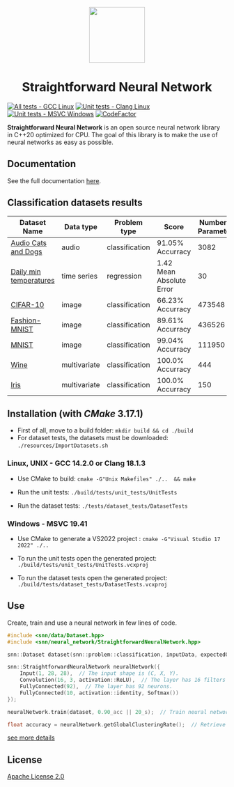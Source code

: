 <p align="center">
    <img src="https://github.com/MatthieuHernandez/NeuralNetworkTest/blob/master/CPU_MLP.png" width="128" style="text-align:center">
    <br/>
    <h1 align="center"> Straightforward Neural Network </h1>
</p>

[![All tests - GCC Linux](https://github.com/MatthieuHernandez/StraightforwardNeuralNetwork/actions/workflows/gcc_linux.yml/badge.svg)](https://github.com/MatthieuHernandez/StraightforwardNeuralNetwork/actions/workflows/gcc_linux.yml)
[![Unit tests - Clang Linux](https://github.com/MatthieuHernandez/StraightforwardNeuralNetwork/actions/workflows/clang_linux.yml/badge.svg)](https://github.com/MatthieuHernandez/StraightforwardNeuralNetwork/actions/workflows/clang_linux.yml)
[![Unit tests - MSVC Windows](https://github.com/MatthieuHernandez/StraightforwardNeuralNetwork/actions/workflows/msvc_windows.yml/badge.svg)](https://github.com/MatthieuHernandez/StraightforwardNeuralNetwork/actions/workflows/msvc_windows.yml)
[![CodeFactor](https://www.codefactor.io/repository/github/matthieuhernandez/straightforwardneuralnetwork/badge)](https://www.codefactor.io/repository/github/matthieuhernandez/straightforwardneuralnetwork)

**Straightforward Neural Network** is an open source neural network library in C++20 optimized for CPU. The goal of this library is to make the use of neural networks as easy as possible.

## Documentation
 See the full documentation [here](https://matthieuhernandez.github.io/StraightforwardNeuralNetwork/).

## Classification datasets results
| Dataset Name | Data type | Problem type | Score | Number of Parameters |
|--------------|-----------|--------------|-------|----------------------|
| [Audio Cats and Dogs](https://www.kaggle.com/mmoreaux/audio-cats-and-dogs) | audio        | classification | 91.05% Accurracy         | 3082   |
| [Daily min temperatures](https://github.com/jbrownlee/Datasets)            | time series  | regression     | 1.42 Mean Absolute Error | 30     |
| [CIFAR-10](https://www.cs.toronto.edu/~kriz/cifar.html)                    | image        | classification | 66.23% Accurracy         | 473548 |
| [Fashion-MNIST](https://github.com/zalandoresearch/fashion-mnist)          | image        | classification | 89.61% Accurracy         | 436526 |
| [MNIST](http://yann.lecun.com/exdb/mnist)                                  | image        | classification | 99.04% Accurracy         | 111950 |
| [Wine](https://archive.ics.uci.edu/ml/datasets/wine)                       | multivariate | classification | 100.0% Accurracy         | 444    |
| [Iris](https://archive.ics.uci.edu/ml/datasets/iris)                       | multivariate | classification | 100.0% Accurracy         | 150    |

## Installation (with *CMake* 3.17.1)

* First of all, move to a build folder: `mkdir build && cd ./build`
* For dataset tests, the datasets must be downloaded: `./resources/ImportDatasets.sh`

### Linux, UNIX - GCC 14.2.0 or Clang 18.1.3

* Use CMake to build: `cmake -G"Unix Makefiles" ./..  && make`

* Run the unit tests: `./build/tests/unit_tests/UnitTests`

* Run the dataset tests: `./tests/dataset_tests/DatasetTests`

### Windows - MSVC 19.41

* Use CMake to generate a VS2022 project : `cmake -G"Visual Studio 17 2022" ./..`

* To run the unit tests open the generated project: `./build/tests/unit_tests/UnitTests.vcxproj`

* To run the dataset tests open the generated project: `./build/tests/dataset_tests/DatasetTests.vcxproj`

 ## Use
Create, train and use a neural network in few lines of code.
```cpp
#include <snn/data/Dataset.hpp>
#include <snn/neural_network/StraightforwardNeuralNetwork.hpp>

snn::Dataset dataset(snn::problem::classification, inputData, expectedOutputs);

snn::StraightforwardNeuralNetwork neuralNetwork({
    Input(1, 28, 28),  // The input shape is (C, X, Y).
    Convolution(16, 3, activation::ReLU),  // The layer has 16 filters and (3, 3) kernels.
    FullyConnected(92),  // The layer has 92 neurons.
    FullyConnected(10, activation::identity, Softmax())
});

neuralNetwork.train(dataset, 0.90_acc || 20_s);  // Train neural network on data until 90% accuracy or 20s.

float accuracy = neuralNetwork.getGlobalClusteringRate();  // Retrieve the accuracy.
```
[see more details](https://github.com/MatthieuHernandez/StraightforwardNeuralNetwork/wiki/)
## License

[Apache License 2.0](LICENSE)
